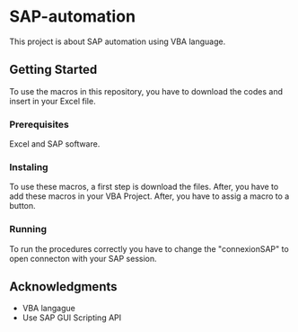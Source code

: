 # SAP-automation

This project is about SAP automation using VBA language.

## Getting Started

To use the macros in this repository, you have to download the codes and insert in your Excel file.

### Prerequisites

Excel and SAP software.

### Instaling

To use these macros, a first step is download the files. After, you have to add these macros in your VBA Project. After, you have to assig a macro to a button.

### Running
To run the procedures correctly you have to change the "connexionSAP" to open connecton with your SAP session.

## Acknowledgments
* VBA langague
* Use SAP GUI Scripting API
